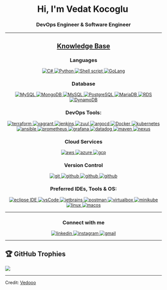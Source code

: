 <h1 align="center">Hi, I'm Vedat Kocoglu<img width="5x" src="https://raw.githubusercontent.com/iampavangandhi/iampavangandhi/master/gifs/Hi.gif"></h1>
<h3 font-size="20" align="center">DevOps Engineer & Software Engineer</h3>

---

<h2 align="center"><u><b>Knowledge Base</b></u></h2>

<h3 align="center">Languages</h3>
<p align="center">
  <a href="https://docs.microsoft.com/tr-tr/dotnet/csharp/" target="_blank"> 
    <img src="https://img.shields.io/badge/C%20Sharp-A8B9CC.svg?style=for-the-badge&logo=c&logoColor=white"
      alt="C#"/>
  </a>
  <a href="https://www.python.org" target="_blank"> 
    <img src="https://img.shields.io/badge/Python-3700CAB?style=for-the-badge&logo=python&logoColor=white" alt="Python">  
  </a>
  <a href="https://www.shellscript.sh" target="_blank">
    <img src="https://img.shields.io/badge/shell_script-%21521011.svg?style=for-the-badge&logo=gnu-bash&logoColor=white" alt="Shell script">
  </a>
  <a href="https://https://go.dev" target="_blank"> 
    <img src="https://img.shields.io/badge/GO-3776AB?style=for-the-badge&logo=go&logoColor=white" alt="GoLang">  
  </a>
</p>


<h3 align="center">Database</h3>
<p align="center">
  <a href="https://dev.mysql.com/doc/" target="_blank"> 
    <img src="https://img.shields.io/badge/MySQL-00ADF1?style=for-the-badge&logo=mysql&logoColor=white" alt="MySQL">
  </a>
  <a href="https://www.mongodb.com/" target="_blank"> 
    <img src="https://img.shields.io/badge/MongoDB-0F21FF?style=for-the-badge&logo=mongodb&logoColor=white" alt="MongoDB">
  </a>
  <a href="https://www.microsoft.com/tr-tr/sql-server/sql-server-2019/" target="_blank"> 
    <img src="https://img.shields.io/badge/MsSQL-00CDA1?style=for-the-badge&logo=mssql&logoColor=white" alt="MsSQL">
  </a>
  <a href="https://www.postgresql.org/" target="_blank"> 
    <img src="https://img.shields.io/badge/PostgreSQL-00ADF1?style=for-the-badge&logo=postgresql&logoColor=white" alt="PostgreSQL">
  </a>
  <a href="https://mariadb.org" target="_blank"> 
    <img src="https://img.shields.io/badge/Maria DB-00000F?style=for-the-badge&logo=mariadb&logoColor=white" alt="MariaDB">
  </a>
  <a href="https://docs.aws.amazon.com/rds/index.html" target="_blank"> 
    <img src="https://img.shields.io/badge/RDS-00000F?style=for-the-badge&logo=RDS&logoColor=white" alt="RDS">
  </a>
  <a href="https://aws.amazon.com/dynamodb/" target="_blank"> 
    <img src="https://img.shields.io/badge/DynamoDB-00000F?style=for-the-badge&logo=dynamo&logoColor=white" alt="DynamoDB">
  </a>
</p>

<h3 align="center">DevOps Tools:</h3>
<p align="center">
  <a href="https://www.terraform.io" target="_blank"> 
    <img src="https://img.shields.io/badge/terraform-321CE5.svg?style=for-the-badge&logo=terraform&logoColor=white" alt="terraform"/>
  </a>
  <a href="https://https://www.vagrantup.com/" target="_blank"> 
    <img src="https://img.shields.io/badge/vagrant-321CE5.svg?style=for-the-badge&logo=vagrant&logoColor=white" alt="vagrant"/>
  </a>
  <a href="https://www.jenkins.io" target="_blank"> 
    <img src="https://img.shields.io/badge/jenkins-D24939.svg?style=for-the-badge&logo=jenkins&logoColor=white" alt="jenkins"/> 
  </a>
  <a href="https://zuul-ci.org/" target="_blank"> 
    <img src="https://img.shields.io/badge/Zuul-D24939.svg?style=for-the-badge&logo=Zuul&logoColor=white" alt="zuul"/> 
  </a>
  <a href="https://argo-cd.readthedocs.io/en/stable/" target="_blank"> 
    <img src="https://img.shields.io/badge/argocd-D2322F.svg?style=for-the-badge&logo=argocd&logoColor=white" alt="argocd"/> 
  </a>
  <a href="https://www.docker.com" target="_blank">
    <img src="https://img.shields.io/badge/docker-%230db7ed.svg?style=for-the-badge&logo=docker&logoColor=white" alt="Docker">
  </a>
  <a href="https://kubernetes.io" target="_blank"> 
    <img src="https://img.shields.io/badge/kubernetes-326CE5.svg?style=for-the-badge&logo=kubernetes&logoColor=white" alt="kubernetes"/>
  </a>
  <a href="https://www.ansible.com" target="_blank"> 
    <img src="https://img.shields.io/badge/ansible-231F3E.svg?style=for-the-badge&logo=ansible&logoColor=white" alt="ansible"/>
  </a>
  <a href="https://prometheus.io" target="_blank"> 
    <img src="https://img.shields.io/badge/prometheus-D23943.svg?style=for-the-badge&logo=prometheus&logoColor=white" alt="prometheus"/>
  </a>
  <a href="https://grafana.com" target="_blank"> 
    <img src="https://img.shields.io/badge/grafana-322CE5.svg?style=for-the-badge&logo=grafana&logoColor=white" alt="grafana"/>
  </a>
  <a href="https://www.datadoghq.com/" target="_blank"> 
    <img src="https://img.shields.io/badge/Datadog-dddddd.svg?style=for-the-badge&logo=Datadog&logoColor=white" alt="datadog"/>
  </a>
  <a href="https://maven.apache.org" target="_blank"> 
    <img src="https://img.shields.io/badge/maven-328BE5.svg?style=for-the-badge&logo=maven&logoColor=white" alt="maven"/>
  </a>
  <a href="https://nexus3.onap.org" target="_blank"> 
    <img src="https://img.shields.io/badge/nexus-327GE5.svg?style=for-the-badge&logo=nexus3&logoColor=white" alt="nexus"/>
  </a>
</p>

<h3 align="center">Cloud Services</h3>
<p align="center">
  <a href="https://aws.amazon.com" target="_blank">
    <img src="https://img.shields.io/badge/AWS-ffa900.svg?style=for-the-badge&logo=amazon-aws&logoColor=white"
      alt="aws"/>
  </a>
  <a href="https://azure.microsoft.com/" target="_blank">
    <img src="https://img.shields.io/badge/Microsoft%20Azure-ffa900.svg?style=for-the-badge&logo=microsoft&logoColor=blue"
      alt="azure"/>
  </a>
  <a href="https://cloud.google.com/" target="_blank">
    <img src="https://img.shields.io/badge/Google%20Cloud%20Platform-ecdae2.svg?style=for-the-badge&logo=google&logoColor=blue"
      alt="gcp"/>
  </a>
</p>

<h3 align="center">Version Control</h3>
<p align="center">
  <a href="https://git-scm.com/" target="_blank">
    <img src="https://img.shields.io/badge/git-F05032.svg?style=for-the-badge&logo=git&logoColor=white"
      alt="git"/>
  </a>
  <a href="https://github.com/Vedooo" target="_blank">
    <img src="https://img.shields.io/badge/github-181717.svg?style=for-the-badge&logo=github&logoColor=white" alt="github" />
  </a>
  <a href="https://about.gitlab.com" target="_blank">
    <img src="https://img.shields.io/badge/gitlab-0443f3.svg?style=for-the-badge&logo=gitlab&logoColor=white" alt="github" />
  </a>
  <a href="https://bitbucket.org/product" target="_blank">
    <img src="https://img.shields.io/badge/bitbucket-00000D.svg?style=for-the-badge&logo=bitbucket&logoColor=white" alt="github" />
  </a>
</p>

<h3 align="center">Preferred IDEs, Tools & OS:</h3>
<p align="center"> 
  <a href="https://visualstudio.microsoft.com/tr/" target="_blank">
    <img src="https://img.shields.io/badge/Visual Studio-2C2255.svg?style=for-the-badge&logo=vs&logoColor=white" alt="eclipse IDE"/> 
  </a>
  <a href="https://code.visualstudio.com/" target="_blank">
    <img src="https://img.shields.io/badge/vscode-007ACC.svg?style=for-the-badge&logo=visualstudiocode&logoColor=white" alt="vsCode"/> 
  </a>
  <a href="https://www.jetbrains.com/" target="_blank">
    <img src="https://img.shields.io/badge/jetbrains%20IDE-011111.svg?style=for-the-badge&logo=jetbrains&logoColor=white" alt="jetbrains" />
  </a>
  <a href="https://postman.com" target="_blank"> 
    <img src="https://img.shields.io/badge/postman-FF6C37.svg?style=for-the-badge&logo=postman&logoColor=white" alt="postman"/>
  </a>
  <a href="https://www.virtualbox.org/" target="_blank">
    <img src="https://img.shields.io/badge/virtualbox-183A61.svg?style=for-the-badge&logo=virtualbox&logoColor=white"
      alt="virtualbox"/>
  </a>
  <a href="https://minikube.sigs.k8s.io/docs/" target="_blank"> 
    <img src="https://img.shields.io/badge/minikube-326CE5.svg?style=for-the-badge&logo=kubernetes&logoColor=white" alt="minikube"/>
  </a>
  <a href="https://www.linux.org" target="_blank"> 
    <img src="https://img.shields.io/badge/linux-182A61.svg?style=for-the-badge&logo=linux&logoColor=white" alt="linux"/>
  </a>
  <a href="" target="_blank"> 
    <img src="https://img.shields.io/badge/MacOS-183AF1.svg?style=for-the-badge&logo=macos&logoColor=white" alt="macos"/>
  </a>
</p>

----

<h3 align="center">Connect with me</h3>

<div style="margin-top:10px" align="center">
  <div>
    <a  href="https://www.linkedin.com/in/vedat-kocoglu/" target="_blank">
      <img src="https://img.shields.io/badge/LinkedIn-0A66C2.svg?style=for-the-badge&logo=linkedin&logoColor=white" alt="linkedin"/>
    </a>
    <a href="https://www.instagram.com/vedatkocogluu/" target="_blank">
      <img src="https://img.shields.io/badge/instagram-%23E4405F.svg?style=for-the-badge&logo=Instagram&logoColor=white" alt="instagram"/>
    </a>
    <a href="mailto:vedattkocogluu@gmail.com" target="_blank">
      <img src="https://img.shields.io/badge/Gmail-D14836?style=for-the-badge&logo=gmail&logoColor=white" alt="gmail">
    </a>
  </div>
</div>
</div>

------

## 🏆 GitHub Trophies
![](https://github-profile-trophy.vercel.app/?username=Vedooo&theme=matrix&no-frame=false&no-bg=true&margin-w=4)

------
Credit: [Vedooo](https://github.com/Vedooo)
